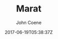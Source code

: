 ---
title: "Marat"
github: https://github.com/JohnCoene/marat
demo: https://marat.john-coene.com
author: John Coene

ssg:
  - Jekyll
cms:
  - No Cms
date: 2017-06-19T05:38:37Z
github_branch: master
stale: true
---